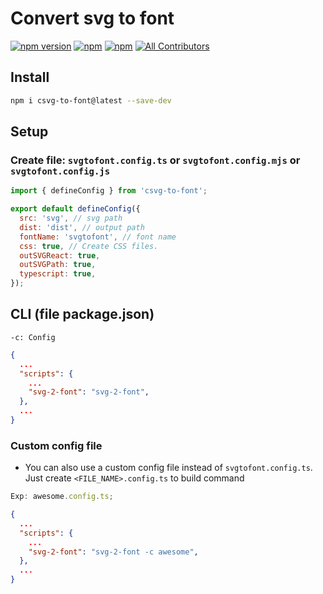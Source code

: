 # Convert svg to font

[![npm version](https://badge.fury.io/js/csvg-to-font.svg)](https://badge.fury.io/js/csvg-to-font) [![npm](https://img.shields.io/npm/dw/csvg-to-font.svg?logo=npm)](https://www.npmjs.com/package/csvg-to-font) [![npm](https://img.shields.io/bundlephobia/minzip/csvg-to-font)](https://www.npmjs.com/package/csvg-to-font)
[![All Contributors](https://img.shields.io/badge/all_contributors-1-orange.svg?style=flat-square)](#contributors-)

## Install

```bash
npm i csvg-to-font@latest --save-dev
```

## Setup

### Create file: `svgtofont.config.ts` or `svgtofont.config.mjs` or `svgtofont.config.js`

```js
import { defineConfig } from 'csvg-to-font';

export default defineConfig({
  src: 'svg', // svg path
  dist: 'dist', // output path
  fontName: 'svgtofont', // font name
  css: true, // Create CSS files.
  outSVGReact: true,
  outSVGPath: true,
  typescript: true,
});
```

## CLI (file package.json)

```
-c: Config
```

```json
{
  ...
  "scripts": {
    ...
    "svg-2-font": "svg-2-font",
  },
  ...
}
```

### Custom config file

- You can also use a custom config file instead of `svgtofont.config.ts`. Just create `<FILE_NAME>.config.ts` to build command

```js
Exp: awesome.config.ts;
```

```json
{
  ...
  "scripts": {
    ...
    "svg-2-font": "svg-2-font -c awesome",
  },
  ...
}
```
